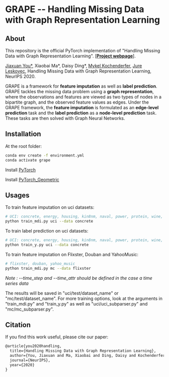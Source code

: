 GRAPE -- Handling Missing Data with Graph Representation Learning
===============================================================================

About
-----
This repository is the official PyTorch implementation of "Handling Missing Data with Graph Representation Learning". [**[Project webpage](http://snap.stanford.edu/grape/)**].

[Jiaxuan You*](https://cs.stanford.edu/~jiaxuan/), Xiaobai Ma\*, Daisy Ding*, [Mykel Kochenderfer](https://mykel.kochenderfer.com/), [Jure Leskovec](https://cs.stanford.edu/people/jure/index.html), Handling Missing Data with Graph Representation Learning, NeurIPS 2020.

GRAPE is a framework for __feature imputation__ as well as __label prediction__. GRAPE tackles the missing data problem using a __graph representation__, where the observations and features are viewed as two types of nodes in a bipartite graph, and the observed feature values as edges. Under the GRAPE framework, the __feature imputation__ is formulated as an __edge-level prediction__ task and the __label prediction__ as a __node-level prediction__ task. These tasks are then solved with Graph Neural Networks.

Installation
------------
At the root folder:
```bash
conda env create -f environment.yml
conda activate grape
```

Install [PyTorch](https://pytorch.org/)

Install [PyTorch_Geometric](https://rusty1s.github.io/pytorch_geometric/build/html/notes/installation.html)

Usages
------

To train feature imputation on uci datasets:
```bash
# UCI: concrete, energy, housing, kin8nm, naval, power, protein, wine, yacht
python train_mdi.py uci --data concrete
```

To train label prediction on uci datasets:
```bash
# UCI: concrete, energy, housing, kin8nm, naval, power, protein, wine, yacht
python train_y.py uci --data concrete
```

To train feature imputation on Flixster, Douban and YahooMusic:
```bash
# flixster, douban, yahoo_music
python train_mdi.py mc --data flixster
```
*Note : --time_step and --time_attr should be defined in the case a time series data*

The results will be saved in "uci/test/dataset_name" or "mc/test/dataset_name". For more training options, look at the arguments in "train_mdi.py" and "train_y.py" as well as "uci/uci_subparser.py" and "mc/mc_subparser.py".

## Citation
If you find this work useful, please cite our paper:
```latex
@article{you2020handling,
  title={Handling Missing Data with Graph Representation Learning},
  author={You, Jiaxuan and Ma, Xiaobai and Ding, Daisy and Kochenderfer, Mykel and Leskovec, Jure},
  journal={NeurIPS},
  year={2020}
}
